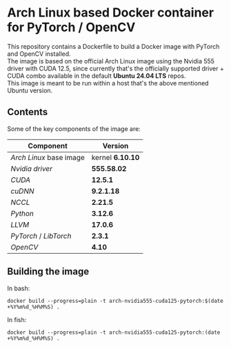 # Arch Linux based Docker container for PyTorch / OpenCV

This repository contains a Dockerfile to build a Docker image with PyTorch and OpenCV installed.  
The image is based on the official Arch Linux image using the Nvidia 555 driver with CUDA 12.5, since currently that's the officially supported driver + CUDA combo available in the default **Ubuntu 24.04 LTS** repos.  
This image is meant to be run within a host that's the above mentioned Ubuntu version.

## Contents

Some of the key components of the image are:

| Component | Version |
| --------- | ------- |
|_Arch Linux_ base image|kernel **6.10.10**|
|_Nvidia driver_|**555.58.02**|
|_CUDA_|**12.5.1**|
|_cuDNN_|**9.2.1.18**|
|_NCCL_|**2.21.5**|
|_Python_|**3.12.6**|
|_LLVM_|**17.0.6**|
|_PyTorch_ / _LibTorch_|**2.3.1**|
|_OpenCV_|**4.10**|

## Building the image

In bash:

```shell
docker build --progress=plain -t arch-nvidia555-cuda125-pytorch:$(date +%Y%m%d_%H%M%S) .
```

In fish:

```shell
docker build --progress=plain -t arch-nvidia555-cuda125-pytorch:(date +%Y%m%d_%H%M%S) .
```
